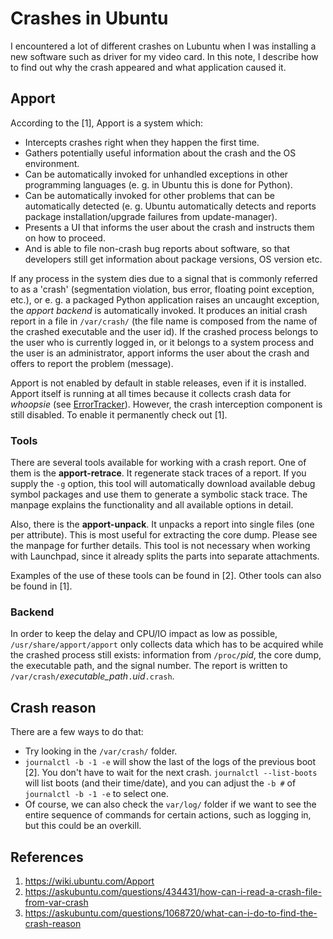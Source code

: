 # Crashes in Ubuntu

I encountered a lot of different crashes on Lubuntu when I was installing a new software such as driver for my video card. In this note, I describe how to find out why the crash appeared and what application caused it.

## Apport

According to the [1], Apport is a system which:

- Intercepts crashes right when they happen the first time.
- Gathers potentially useful information about the crash and the OS environment.
- Can be automatically invoked for unhandled exceptions in other programming languages (e. g. in Ubuntu this is done for Python).
- Can be automatically invoked for other problems that can be automatically detected (e. g. Ubuntu automatically detects and reports package installation/upgrade failures from update-manager).
- Presents a UI that informs the user about the crash and instructs them on how to proceed.
- And is able to file non-crash bug reports about software, so that developers still get information about package versions, OS version etc.

If any process in the system dies due to a signal that is commonly referred to as a 'crash' (segmentation violation, bus error, floating point exception, etc.), or e. g. a packaged Python application raises an uncaught exception, the *apport backend* is automatically invoked. It produces an initial crash report in a file in `/var/crash/` (the file name is composed from the name of the crashed executable and the user id). If the crashed process belongs to the user who is currently logged in, or it belongs to a system process and the user is an administrator, apport informs the user about the crash and offers to report the problem (message).

Apport is not enabled by default in stable releases, even if it is installed. Apport itself is running at all times because it collects crash data for *whoopsie* (see [ErrorTracker](https://wiki.ubuntu.com/ErrorTracker)). However, the crash interception component is still disabled. To enable it permanently check out [1].

### Tools

There are several tools available for working with a crash report. One of them is the **apport-retrace**. It regenerate stack traces of a report. If you supply the `-g` option, this tool will automatically download available debug symbol packages and use them to generate a symbolic stack trace. The manpage explains the functionality and all available options in detail. 

Also, there is the **apport-unpack**. It unpacks a report into single files (one per attribute). This is most useful for extracting the core dump. Please see the manpage for further details. This tool is not necessary when working with Launchpad, since it already splits the parts into separate attachments.

Examples of the use of these tools can be found in [2]. Other tools can also be found in [1].

### Backend

In order to keep the delay and CPU/IO impact as low as possible, `/usr/share/apport/apport` only collects data which has to be acquired while the crashed process still exists: information from `/proc/`*pid*, the core dump, the executable path, and the signal number. The report is written to `/var/crash/`*executable_path*`.`*uid*`.crash`.

## Crash reason

There are a few ways to do that:

- Try looking in the `/var/crash/` folder. 
- `journalctl -b -1 -e` will show the last of the logs of the previous boot [2]. You don't have to wait for the next crash. `journalctl --list-boots` will list boots (and their time/date), and you can adjust the `-b #` of `journalctl -b -1 -e` to select one.
- Of course, we can also check the `var/log/` folder if we want to see the entire sequence of commands for certain actions, such as logging in, but this could be an overkill.

## References

1. https://wiki.ubuntu.com/Apport
2. https://askubuntu.com/questions/434431/how-can-i-read-a-crash-file-from-var-crash
3. https://askubuntu.com/questions/1068720/what-can-i-do-to-find-the-crash-reason